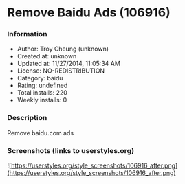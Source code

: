 # Remove Baidu Ads (106916)

### Information
- Author: Troy Cheung (unknown)
- Created at: unknown
- Updated at: 11/27/2014, 11:05:34 AM
- License: NO-REDISTRIBUTION
- Category: baidu
- Rating: undefined
- Total installs: 220
- Weekly installs: 0


### Description
Remove baidu.com ads


### Screenshots (links to userstyles.org)
![https://userstyles.org/style_screenshots/106916_after.png](https://userstyles.org/style_screenshots/106916_after.png)


